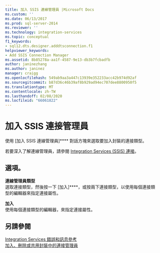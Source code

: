 ```yaml
---
title: 加入 SSIS 連線管理員 |Microsoft Docs
ms.custom: ''
ms.date: 06/13/2017
ms.prod: sql-server-2014
ms.reviewer: ''
ms.technology: integration-services
ms.topic: conceptual
f1_keywords:
- sql12.dts.designer.adddtsconnection.f1
helpviewer_keywords:
- Add SSIS Connection Manager
ms.assetid: 8b85278a-aa1f-4587-9e13-db3b7fcbadfb
author: janinezhang
ms.author: janinez
manager: craigg
ms.openlocfilehash: 549ab9aa3a447c13939e352233acc42b974d92af
ms.sourcegitcommit: b87d36c46b39af8b929ad94ec707dee8800950f5
ms.translationtype: MT
ms.contentlocale: zh-TW
ms.lasthandoff: 02/08/2020
ms.locfileid: "66061822"
---
```

# <a name="add-ssis-connection-manager"></a>加入 SSIS 連接管理員
  使用 [加入 SSIS 連線管理員]**** 對話方塊來選取要加入封裝的連接類型。  
  
 若要深入了解連線管理員，請參閱 [Integration Services &#40;SSIS&#41; 連接](connection-manager/integration-services-ssis-connections.md)。  
  
## <a name="options"></a>選項。  
 **連線管理員類型**  
 選取連接類型，然後按一下 [加入]****，或按兩下連接類型，以使用每個連接類型的編輯器來指定連接屬性。  
  
 **加入**  
 使用每個連接類型的編輯器，來指定連接屬性。  
  
## <a name="see-also"></a>另請參閱  
 [Integration Services 錯誤和訊息參考](../../2014/integration-services/integration-services-error-and-message-reference.md)   
 [加入、刪除或共用封裝中的連接管理員](../../2014/integration-services/add-delete-or-share-a-connection-manager-in-a-package.md)  
  
  
